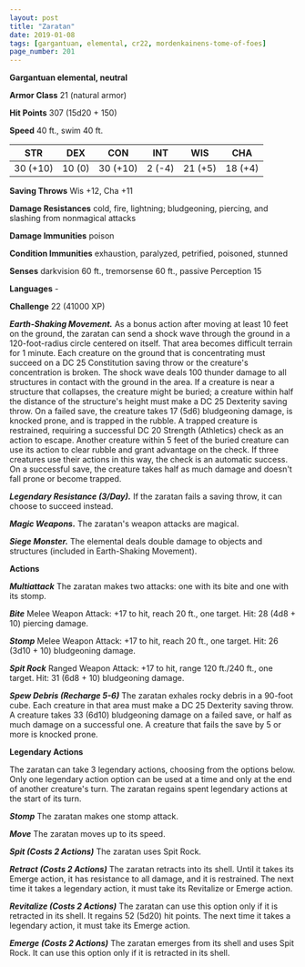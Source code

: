 ```yaml
---
layout: post
title: "Zaratan"
date: 2019-01-08
tags: [gargantuan, elemental, cr22, mordenkainens-tome-of-foes]
page_number: 201
---
```


**Gargantuan elemental, neutral**

**Armor Class** 21 (natural armor)

**Hit Points** 307  (15d20 + 150)

**Speed** 40 ft., swim 40 ft.

|   STR   |   DEX   |   CON   |   INT   |   WIS   |   CHA   |
|:-------:|:-------:|:-------:|:-------:|:-------:|:-------:|
| 30 (+10) | 10 (0) | 30 (+10) | 2 (-4) | 21 (+5) | 18 (+4) |

**Saving Throws** Wis +12, Cha +11

**Damage Resistances** cold, fire, lightning; bludgeoning, piercing, and slashing from nonmagical attacks

**Damage Immunities** poison

**Condition Immunities** exhaustion, paralyzed, petrified, poisoned, stunned

**Senses** darkvision 60 ft., tremorsense 60 ft., passive Perception 15

**Languages** -

**Challenge** 22 (41000 XP)

***Earth-Shaking Movement.*** As a bonus action after moving at least 10 feet on the ground, the zaratan can send a shock wave through the ground in a 120-foot-radius circle centered on itself. That area becomes difficult terrain for 1 minute. Each creature on the ground that is concentrating must succeed on a DC 25 Constitution saving throw or the creature's concentration is broken.
The shock wave deals 100 thunder damage to all structures in contact with the ground in the area. If a creature is near a structure that collapses, the creature might be buried; a creature within half the distance of the structure's height must make a DC 25 Dexterity saving throw. On a failed save, the creature takes 17 (5d6) bludgeoning damage, is knocked prone, and is trapped in the rubble. A trapped creature is restrained, requiring a successful DC 20 Strength (Athletics) check as an action to escape. Another creature within 5 feet of the buried creature can use its action to clear rubble and grant advantage on the check. If three creatures use their actions in this way, the check is an automatic success. On a successful save, the creature takes half as much damage and doesn't fall prone or become trapped.

***Legendary Resistance (3/Day).*** If the zaratan fails a saving throw, it can choose to succeed instead.

***Magic Weapons.*** The zaratan's weapon attacks are magical.

***Siege Monster.*** The elemental deals double damage to objects and structures (included in Earth-Shaking Movement).

**Actions**

***Multiattack*** The zaratan makes two attacks: one with its bite and one with its stomp.

***Bite*** Melee Weapon Attack: +17 to hit, reach 20 ft., one target. Hit: 28 (4d8 + 10) piercing damage.

***Stomp*** Melee Weapon Attack: +17 to hit, reach 20 ft., one target. Hit: 26 (3d10 + 10) bludgeoning damage.

***Spit Rock*** Ranged Weapon Attack: +17 to hit, range 120 ft./240 ft., one target. Hit: 31 (6d8 + 10) bludgeoning damage.

***Spew Debris (Recharge 5-6)*** The zaratan exhales rocky debris in a 90-foot cube. Each creature in that area must make a DC 25 Dexterity saving throw. A creature takes 33 (6d10) bludgeoning damage on a failed save, or half as much damage on a successful one. A creature that fails the save by 5 or more is knocked prone.

**Legendary Actions**

The zaratan can take 3 legendary actions, choosing from the options below. Only one legendary action option can be used at a time and only at the end of another creature's turn. The zaratan regains spent legendary actions at the start of its turn.

***Stomp*** The zaratan makes one stomp attack.

***Move*** The zaratan moves up to its speed.

***Spit (Costs 2 Actions)*** The zaratan uses Spit Rock.

***Retract (Costs 2 Actions)*** The zaratan retracts into its shell. Until it takes its Emerge action, it has resistance to all damage, and it is restrained. The next time it takes a legendary action, it must take its Revitalize or Emerge action.

***Revitalize (Costs 2 Actions)*** The zaratan can use this option only if it is retracted in its shell. It regains 52 (5d20) hit points. The next time it takes a legendary action, it must take its Emerge action.

***Emerge (Costs 2 Actions)*** The zaratan emerges from its shell and uses Spit Rock. It can use this option only if it is retracted in its shell.
